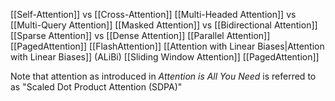 [[Self-Attention]] vs [[Cross-Attention]]
[[Multi-Headed Attention]] vs [[Multi-Query Attention]]
[[Masked Attention]] vs [[Bidirectional Attention]]
[[Sparse Attention]] vs [[Dense Attention]]
[[Parallel Attention]]
[[PagedAttention]]
[[FlashAttention]]
[[Attention with Linear Biases|Attention with Linear Biases]] (ALiBi)
[[Sliding Window Attention]]
[[PagedAttention]]

Note that attention as introduced in *Attention is All You Need* is referred to as "Scaled Dot Product Attention (SDPA)"